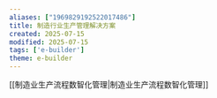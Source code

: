 ```yaml
---
aliases: ["1969829192522017486"]
title: 制造行业生产管理解决方案
created: 2025-07-15
modified: 2025-07-15
tags: ['e-builder']
theme: e-builder
---
```


[[制造业生产流程数智化管理|制造业生产流程数智化管理]]